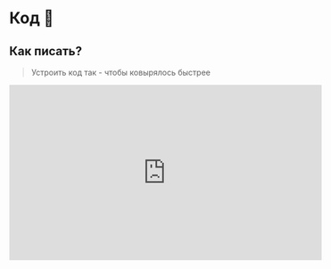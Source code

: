 # Код 🔮

## Как писать?

> Устроить код так - чтобы ковырялось быстрее

<iframe width="560" height="315" src="https://www.youtube.com/embed/R-FfI4i0-uY" title="YouTube video player" frameborder="0" allow="accelerometer; autoplay; clipboard-write; encrypted-media; gyroscope; picture-in-picture" allowfullscreen></iframe>